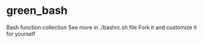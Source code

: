 # green_bash
Bash function collection
See more in ./bashrc.sh file
Fork it and customize it for yourself